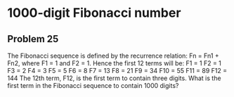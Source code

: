 #  1000-digit Fibonacci number
## Problem 25


The Fibonacci sequence is defined by the recurrence relation:
Fn = Fn1 + Fn2, where F1 = 1 and F2 = 1.
Hence the first 12 terms will be:
F1 = 1
F2 = 1
F3 = 2
F4 = 3
F5 = 5
F6 = 8
F7 = 13
F8 = 21
F9 = 34
F10 = 55
F11 = 89
F12 = 144
The 12th term, F12, is the first term to contain three digits.
What is the first term in the Fibonacci sequence to contain 1000 digits?



